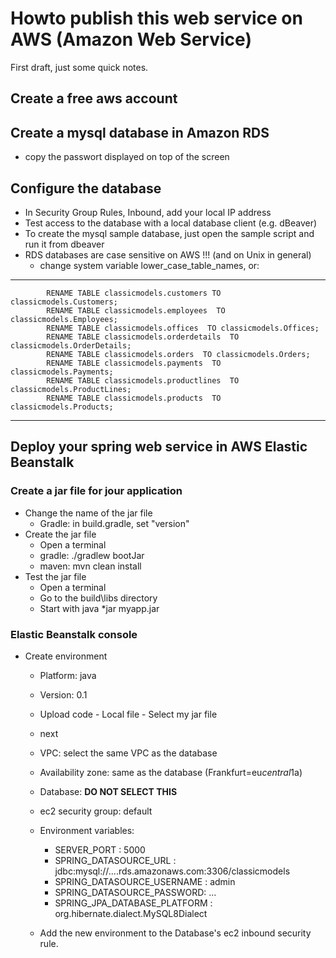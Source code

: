 # Howto publish this web service on AWS (Amazon Web Service)

First draft, just some quick notes.

## Create a free aws account

## Create a mysql database in Amazon RDS
* copy the passwort displayed on top of the screen

## Configure the database
* In Security Group Rules, Inbound, add your local IP address
* Test access to the database with a local database client (e.g. dBeaver)
* To create the mysql sample database, just open the sample script and run it from dbeaver
* RDS databases are case sensitive on AWS !!! (and on Unix in general)
    * change system variable lower_case_table_names, or: 

----
            RENAME TABLE classicmodels.customers TO classicmodels.Customers;
            RENAME TABLE classicmodels.employees  TO classicmodels.Employees;
            RENAME TABLE classicmodels.offices  TO classicmodels.Offices;
            RENAME TABLE classicmodels.orderdetails  TO classicmodels.OrderDetails;
            RENAME TABLE classicmodels.orders  TO classicmodels.Orders;
            RENAME TABLE classicmodels.payments  TO classicmodels.Payments;
            RENAME TABLE classicmodels.productlines  TO classicmodels.ProductLines;
            RENAME TABLE classicmodels.products  TO classicmodels.Products;
----

## Deploy your spring web service in AWS Elastic Beanstalk
### Create a jar file for jour application
* Change the name of the jar file
    * Gradle: in build.gradle, set "version"
* Create the jar file
    * Open a terminal
    * gradle:  ./gradlew bootJar
    * maven: mvn clean install
* Test the jar file
    * Open a terminal
    * Go to the build\libs directory
    * Start with java *jar myapp.jar

### Elastic Beanstalk console
* Create environment
	* Platform: java
	* Version: 0.1
	* Upload code - Local file - Select my jar file		
	* next
	* VPC: select the same VPC as the database
	* Availability zone: same as the database (Frankfurt=eu*central*1a)
	* Database: **DO NOT SELECT THIS**
	* ec2 security group: default
	* Environment variables:

	    * SERVER_PORT : 5000 
		* SPRING_DATASOURCE_URL : jdbc:mysql://....rds.amazonaws.com:3306/classicmodels
		* SPRING_DATASOURCE_USERNAME :  admin
		* SPRING_DATASOURCE_PASSWORD: ...
		* SPRING_JPA_DATABASE_PLATFORM : org.hibernate.dialect.MySQL8Dialect

    * Add the new environment to the Database's ec2 inbound security rule.
